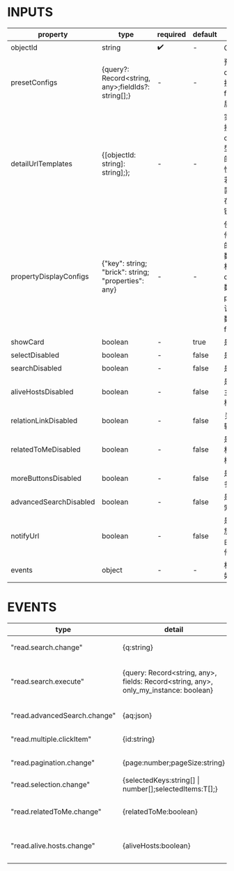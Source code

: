 [//]: # "business-bricks/cmdb-instances/instance-list.ts"

# INPUTS

| property               | type                                                | required | default | description                                                                                                                                  |
| ---------------------- | --------------------------------------------------- | -------- | ------- | -------------------------------------------------------------------------------------------------------------------------------------------- |
| objectId               | string                                              | ✔️       | -       | CMDB 模型 ID                                                                                                                                 |
| presetConfigs          | {query?: Record<string, any>;fieldIds?: string[];}  | -        | -       | 预设配置项，query 为默认的搜索参数，fieldIds 为默认展示列的属性 Id                                                                           |
| detailUrlTemplates     | {[objectId: string]: string];};                     | -        | -       | 实例详情查看链接。根据 objectId 在该模型的“showKey”属性列添加链接，若未配置“showKey”则在“名称”列添加链接                                     |
| propertyDisplayConfigs | {"key": string; "brick": string; "properties": any} | -        | -       | 使用其它展示构件展示某个属性的值，默认将行数据传入该展示构件的 dataSource 参数，可在 properties 指定该展示构件的参数（必须包含 fields 参数） |
| showCard               | boolean                                             | -        | true    | 是否展示卡片                                                                                                                                 |
| selectDisabled         | boolean                                             | -        | false   | 是否可勾选实例                                                                                                                               |
| searchDisabled         | boolean                                             | -        | false   | 是否可以搜索                                                                                                                                 |
| aliveHostsDisabled     | boolean                                             | -        | false   | 是否展示"正常主机"的勾选框。                                                                                                                 |
| relationLinkDisabled   | boolean                                             | -        | false   | 关系是否可以跳转                                                                                                                             |
| relatedToMeDisabled    | boolean                                             | -        | false   | 是否展示"与我相关"的勾选框。                                                                                                                 |
| moreButtonsDisabled    | boolean                                             | -        | false   | 是否展示"更多"的按钮。                                                                                                                       |
| advancedSearchDisabled | boolean                                             | -        | false   | 是否展示高级搜索                                                                                                                             |
| notifyUrl              | boolean                                             | -        | false   | 是否把搜索条件放上 url(刷新路由仍能保持条件)                                                                                                 |
| events                 | object                                              | -        | -       | 相关事件，具体如下表                                                                                                                         |

# EVENTS

| type                         | detail                                                                               | description                     |
| ---------------------------- | ------------------------------------------------------------------------------------ | ------------------------------- |
| "read.search.change"         | {q:string}                                                                           | 搜索参数变化                    |
| "read.search.execute"        | {query: Record<string, any>, fields: Record<string, any>, only_my_instance: boolean} | 搜索请求的实际参数（http body） |
| "read.advancedSearch.change" | {aq:json}                                                                            | 高级搜索参数变化                |
| "read.multiple.clickItem"    | {id:string}                                                                          | 点击某条实例                    |
| "read.pagination.change"     | {page:number;pageSize:string}                                                        | 页码和每页条数变化              |
| "read.selection.change"      | {selectedKeys:string[] \| number[];selectedItems:T[];}                               | 勾选变化                        |
| "read.relatedToMe.change"    | {relatedToMe:boolean}                                                                | "与我有关"勾选框变化            |
| "read.alive.hosts.change"    | {aliveHosts:boolean}                                                                 | "正常主机"勾选框变化            |
